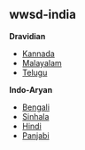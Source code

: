 wwsd-india
-------------
**Dravidian**
* [Kannada](kan.csv)
* [Malayalam](mal.csv)
* [Telugu](tel.csv)

**Indo-Aryan**
* [Bengali](ben.csv)
* [Sinhala](sin.csv)
* [Hindi](hin.csv)
* [Panjabi](pan.csv)